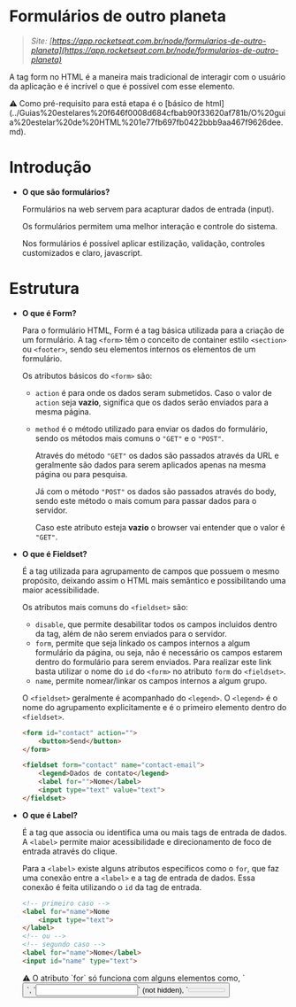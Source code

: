 # Formulários de outro planeta

> *Site: [https://app.rocketseat.com.br/node/formularios-de-outro-planeta](https://app.rocketseat.com.br/node/formularios-de-outro-planeta)*
> 

A tag form no HTML é a maneira mais tradicional de interagir com o usuário da aplicação e é incrível o que é possível com esse elemento.

<aside>
⚠️ Como pré-requisito para está etapa é o [básico de html](../Guias%20estelares%20f646f0008d684cfbab90f33620af781b/O%20guia%20estelar%20de%20HTML%201e77fb697fb0422bbb9aa467f9626dee.md).

</aside>

# Introdução

- **O que são formulários?**
    
    Formulários na web servem para acapturar dados de entrada (input).
    
    Os formulários permitem uma melhor interação e controle do sistema.
    
    Nos formulários é possível aplicar estilização, validação, controles customizados e claro, javascript.
    

# Estrutura

- **O que é Form?**
    
    Para o formulário HTML, Form é a tag básica utilizada para a criação de um formulário. A tag `<form>` têm o conceito de container estilo `<section>` ou `<footer>`, sendo seu elementos internos os elementos de um formulário.
    
    Os atributos básicos do `<form>` são:
    
    - `action` é para onde os dados seram submetidos. Caso o valor de `action` seja **vazio**, significa que os dados serão enviados para a mesma página.
    - `method` é o método utilizado para enviar os dados do formulário, sendo os métodos mais comuns o `"GET"` e o `"POST"`.
        
        Através do método `"GET"` os dados são passados através da URL e geralmente são dados para serem aplicados apenas na mesma página ou para pesquisa.
        
        Já com o método `"POST"` os dados são passados através do body, sendo este método o mais comum para passar dados para o servidor.
        
        Caso este atributo esteja **vazio** o browser vai entender que o valor é `"GET"`.
        
- **O que é Fieldset?**
    
    É a tag utilizada para agrupamento de campos que possuem o mesmo propósito, deixando assim o HTML mais semântico e possibilitando uma maior acessibilidade.
    
    Os atributos mais comuns do `<fieldset>` são:
    
    - `disable`, que permite desabilitar todos os campos incluidos dentro da tag, além de não serem enviados para o servidor.
    - `form`, permite que seja linkado os campos internos a algum formulário da página, ou seja, não é necessário os campos estarem dentro do formulário para serem enviados. Para realizar este link basta utilizar o nome do `id` do `<form>` no atributo `form` do `<fieldset>`.
    - `name`, permite nomear/linkar os campos internos a algum grupo.
    
    O `<fieldset>` geralmente é acompanhado do `<legend>`. O `<legend>` é o nome do agrupamento explicitamente e é o primeiro elemento dentro do `<fieldset>`.
    
    ```html
    <form id="contact" action="">
        <button>Send</button>
    </form>
    
    <fieldset form="contact" name="contact-email">
        <legend>Dados de contato</legend>
        <label for="">Nome</label>
        <input type="text" value="text">
    </fieldset>
    ```
    
- **O que é Label?**
    
    É a tag que associa ou identifica uma ou mais tags de entrada de dados. A `<label>` permite maior acessibilidade e direcionamento de foco de entrada através do clique.
    
    Para a `<label>` existe alguns atributos específicos como o `for`, que faz uma conexão entre a `<label>` e a tag de entrada de dados. Essa conexão é feita utilizando o `id` da tag de entrada.
    
    ```html
    <!-- primeiro caso -->
    <label for="name">Nome
    	<input type="text">
    </label>
    <!-- ou -->
    <!-- segundo caso -->
    <label for="name">Nome</label>
    <input id="name" type="text">
    ```
    
    <aside>
    ⚠️ O atributo `for` só funciona com alguns elementos como, `<button>`, `<input>` (not hidden), `<meter>`, `<output>`, `<progress>`, `<select>` e `<textarea>`.
    
    </aside>
    
- **O que é Button?**
    
    É a representação de um botão, que pode ser utilizado para interagir com as informações de um formulário (por exemplo, enviando as informações).
    
    A estilização de um button é realizado por padrão pelo user agent (navegador). O que também pode ser mudado utilizando CSS.
    
    Os atributos comuns de um button são:
    
    - `type`, que defini o tipo do tipo de ação que o botão deve ter. Alguns exemplos de ação são, `submit` (enviar as informações do formulário), `button` (também pode ter o mesmo comportamento que o `submit`, quando aplicado dentro de um formulário) e `reset` (limpa as informações do formulário).
        
        ```html
        <form action="">
        	<input type="text" value="texto padrão">
        	<button type="reset">LIMPAR</button>
        </form>
        ```
        
    - `autofocus`, que defini o focu principal do formulário ou da página. ⚠️ Sendo que o primeiro campo ou botão que terá o foco é o primeiro elemento com o atributo `autofocus`.
    - `disabled`, serve para desabilitar a funcionalidade do elemento.
    - `name`, pode ser utilizado em conjunto com o atributo `value`, sendo que ao enviar o formulário o valor contido em `value` será representado pelo valor do atributo `name`.
        
        ```html
        <form action="">
        	<input type="text" value="texto padrão">
        	<button type="submit" name="valor" value="meu valor para ser enviado">ENVIAR</button>
        </form>
        ```
        
    - `value`, contém um valor para ser enviado jutamente com o formulário.
    - `form`, é utilizado para referenciar o formulário em que o botão têm propriedade, ou seja, se o botão têm a função de enviar, este botão terá a função de enviar as informações do formulário referenciado (mesmo que o botão não esteja localizado dentro do formulário).
        
        ```html
        <form action="" id="meu-formulario">
        	<input type="text" value="texto padrão">
        </form>
        	<button type="submit" form="meu-formulario">ENVIAR</button>
        ```
        
    
    <aside>
    ⚠️ Outra tag que pode ter o mesmo comportamento que um botão é a tag `<input>` contendo o atributo `type` com `"submit"`.
    
    </aside>
    
    ```html
    <form action="" id="meu-formulario">
    	<input type="text" value="texto padrão">
    	<input type="submit" value="ENVIAR">
    </form>
    ```
    
- **O que é Datalist?**
    
    É uma tag estrutural para os formulários. Essa tag contém uma lista de valores como sugestão para a tag `<input>`. Os valores contidos na tag `<datalist>` valores são sugestivos e não obrigatórios, ou seja, o usuário pode escolher alguns dos valores apresentados, ou pode preencher algum valor customizado.
    
    ```html
    <datalist id="fruitsdata">
    	<optional>Apple</optional>
    	<optional>Banana</optional>
    	<optional>Orange</optional>
    	<optional>Cherry</optional>
    </datalist>
    ```
    
    Os tipos de input suportado pela tag <datalist> são:
    
    - text;
    - search;
    - url;
    - tel;
    - email;
    - date;
    - month;
    - week;
    - time;
    - datetime-local;
    - number;
    - range, e;
    - color
    
    <aside>
    ⚠️ É importante citar que se os valores contidos na tag `<datalist>` eles não serão apresentados.
    
    </aside>
    
    ```html
    <input type="text" list="fritsdata" placeholder="Escolha uma fruta">
    
    <datalist id="fruitsdata">
    	<optional>Apple</optional>
    	<optional>Banana</optional>
    	<optional>Orange</optional>
    	<optional>Cherry</optional>
    </datalist>
    ```
    
    Os input não suportados pela tag `<datalist>` são:
    
    - hidden
    - password
    - checkbox
    - radio
    - file
    - ou outros tipos de buttons.
    
    <aside>
    ⚠️ Antes de utilizar está tag `<datalist>`, é importante verificar a compatibilidade com o user agent (browser).
    
    </aside>
    

# Tags de entrada de dados

- **O que é Input?**
    
    A tag `<input>` é uma das mais utilizadas, aceitando um elevado número de tipos de entrada.
    
    Os atríbutos básicos para está tag são:
    
    - `type`, para definir o tipo de entrada;
    - `name`, para definir um nome de referência para a tag, e;
    - `id`, para definir um identificador único para a tag.
    
    Para título de conhecimento pode-se citar alguns tipos:
    
    - `text`, para entradas de texto;
    - `date`, para entradas de datas;
    - `number`, para entradas de valores numéricos;
    - `email`, para entradas de e-mail. Neste caso pode ser preenchido qualquer tipo de texto, sendo sua particularidade a verificação de um e-mail no momento da submição do valor.
    - `file`, para entradas de documentos;
    - `password`, para entradas de senhas. Neste caso é aceito todo tipo de texto, mas por padrão seu valor não é exíbido.
- **Quais são os atributos comuns da tag Input?**
    
    Há alguns atributos para comuns à tag `<input>` além do `type`. São eles:
    
    - `autocomplet`, para acionar a sugestão de autocompletar o preenchimento do input. Para configurar as sugestões aplica-se o tipo de sugestão explicítmente. Dessa forma os valores de sugestão são buscados dentro do histórico de preenchimento do browser.
    Outro ponto legal deste atributo é, quando aplicado no tipo `password` por exemplo, podemos aplicar o valor `"new-password"`, o que resulta numa sugestão de nova senha.
        
        ```html
        <input type="email" autocomplet="email">
        ```
        
    - `autofocus`, como citado anteriormente, possui a função de definir um focu automático assim que a página for iniciada. Como é um atributo do tipo boolean, basta declarar o atributo. É válido relembrar que é aconselhável utilizar apenas um por página, mas caso haja mais de um, o primeiro `autofocus` detectado na página será considerado.
        
        ```html
        <input type="text" autofocus>
        ```
        
    - `disabled`, serve para desabilitar o input. Como também é um atributo do tipo boolean, basta aplicá-lo na tag.
        
        ```html
        <input text="text" disabled>
        ```
        
    - `value`, serve para definir um valor de preenchimento para a tag `<input>`.
    - `readonly`, serve para desabilitar somente a função de edição da tag `<input>`. ⚠️ Sendo este atributo válido em apenas alguns tipo de input.
    - `form`, para linkar a tag `<input>` com um determinado formulário. É importante destacar que para referênciar o valor da tag `<input>` referenciada, deve-se utilizar o atributo name. É através do atributo `name` que pode-se recuperar o valor do input depois. ⚠️ Sendo este atributo válido em apenas alguns tipo de input.
    - `required`, serve para indicar que o input é obrigatório, ou seja, caso ele não seja preenchido e seja tentado submetrer seu valor. ⚠️ Sendo este atributo válido em apenas alguns tipo de input.
    - `minlength`, defini um número mínimo de caraccteres.
    - `maxlength`, defini um número máximo de caraccteres.
    - `placeholder`, serve para . ⚠️ Sendo este atributo válido em apenas alguns tipo de input como, password, search, text, tel e url. ⚠️ Outro ponto importante é, o `placeholder` não substirui a tag `<label>`.
    - `pattern`, serve para validação do campo através de expressões regulares.
    - `inputmode`, serve para indicar que o tipo de entrada. Este atributo é muito útil quando utilizada em dispositivos mobile.
    - `title`, para mostrar uma mensagem de informação para o input.
    - `spellcheck`, serve para habilitar o corretor ortográfico.
    
    <aside>
    ⚠️ Para mais informações sobre input, acesse a parte da [documentação](https://developer.mozilla.org/pt-BR/docs/Web/HTML/Element/input) que fala sobre input.
    
    </aside>
    
- **Como funciona o Input do tipo Password?**
    
    Essa tag indica uma senha, que por padrão já vêm mascárada para esconder o que está sendo digitado. A apresentação desse tipo de input dependende diretamente do user agent (browser).
    
    ```html
    <input type="password" autocomplete="new-password">
    ```
    
- **Como funciona o Input do tipo Email?**
    
    É um tipo de entrada especifico para validação de e-mails, ou seja, quando submetido o campo, é válidado seu valor, e verificado se o valor é compátivel com o formato de e-mail.
    
    Um atributo interessante de utilizar nesta tag `<input>` é o multiple, que permite o preenchimento de mais de um e-mail, sendo eles separados por vírgulas.
    
    ```html
    <input type="email" pattern=".+@rocketseat\.com\.br">
    ```
    
- **Como funciona o Input do tipo Url?**
    
    É utilizado para receber uma url. A particularidade deste tipo é a verificação do valor, se é ou não uma url.
    
    ```html
    <input type="url" placeholder="http://example.com" pattern=".*\.com\.br\/.*">
    ```
    
- **Como funciona o Input do tipo File?**
    
    É utilizado para enviar arquivos. Seu atributos comuns podem ser o `value` (para definir o arquivo a ser enviado), `accept` (para descrever que tipo de arquivos são aceitos) e `multiple` (para submeter multiplos arquivos).
    
    ```html
    <form action="" method="post" enctype="multipart/form-data">
    	<input type="file" accept="images/*">
    </form>
    ```
    
    ```html
    <form action="" method="post" enctype="multipart/form-data">
    	<input type="file" accept=".docx" multiple>
    </form>
    ```
    
- **Como funciona o Input do tipo Color?**
    
    Com este tipo de input é gerado uma de seleção color pick. É interessante adicionar o atributo `value`, pois é através dele que será enviado o valor da cor.
    
- **Como funciona o Input do tipo Checkbox?**
    
    São caixas que podem ser selecionadas, sendo muito utilizado para enviar os valores marcados. Para este tipo de input pode ser utilizado o atributo `checked`, para deixar selecionado o checkbox por padrão. També é possível utilizar multiplos valores da seguinte forma.
    
    ```html
    <fieldset>
    	<legend>Choose your interests</legend>
    	<div>
    		<input type="checkbox" id="coding" name="interest" value="coding" checked>
    		<label>Coding</label>
    	</div>
    	<div>
    		<input type="checkbox" id="music" name="interest" value="music" checked>
    		<label>Music</label>
    	</div>
    </fieldset>
    ```
    
- **Como funciona o Input do tipo Hidden?**
    
    É um input que fica escondido, inclusive para leitores de tela. Seu valor é enviado jutamente com o formulário.
    
    ```html
    <input type="hidden" name="id" value="623">
    ```
    
- **Como funciona o Input do tipo Radio?**
    
    É um input que têm como função selecionar uma única opção dentro de um grupo. 
    
    ```html
    <fieldset>
    	<legend>Bora tomar um chá?</legend>
    	<label for="yep">sim</label>
    	<input type="radio" id="yep" name="coffe" value="yep">
    
    	<label for="nono">não</label>
    	<input type="radio" id="nono" name="coffe" value="nono">
    </fieldset>
    ```
    
- **O que é Textarea?**
    
    É um elemento que permite o preenchimento de textos dentro de um formulário, etc. Este eemento é aplicado à multilinhas, sendo ele muito útil para textos grandes.Quando criado o elemento, todo conteúdo inserido entre as tags é preenchido dentro dele.
    
    ```html
    <textarea>
    Este conteúdo está dentro do textarea.
    <textarea>
    ```
    
- **O que é Select?**
    
    É um elemento de seleção que fornece um menu de opções. Este elemento trabalha diretamente com a tag `<option>` contendo o atributo `value`. Caso seja necessário, pode-se utilizar o atributo `multiple` neste elemento.
    
    ```html
    <label for="carselect">Qual o modelo do carro?</label>
    <select name="carmodel" id=" carselect">
    	<option value="">Selecione um modelo</option>
    	<option value="fiat">Uno</option>
    	<option value="audi">A3</option>
    </select>
    ```
    
- **O que é Optgroup?**
    
    É um elemento utilizado para agrupar opções de seleções. Este elemento é otimo paa criar categorias de opções. O atributo label desta tag é utilizada para definir a categoria que será exibida ao usuário no momento da seleção dos opções.
    
    ```html
    <label>Please choose one or more pets:
    	<select name="pets" multiple size="8">
    		<optgroup label="4-legged pets">
    			<option value="dog">Cachorro</option>
    			<option value="cat">Gato</option>
    			<option value="hamster">Hamster</option>
    		<optgroup label="Flying pets">
    			<option value="parrot">Papagaio</option>
    			<option value="macaw">Arara</option>
    			<option value="albatross">Albatroz</option>
    		<optgroup>
    		<optgroup>
    	</select>
    </label>
    ```
    
- **Como funcionar o Input do tipo Search?**
    
    É uma entrada para busca. É parecido com uma entrada de texto, mas pode ter sua aparência modificado dependendo do browser.
    
    ```html
    <form action="">
    	<input type="search"
    		name="q"
    		placeholder="Digite seu termo de busca"
    		size="30"
    		aria-label="Campo de pesquisa: Digite seu termo de busca"
    	>
    	<button>Pesquisar<button>
    </form>
    ```
    
- **Como funcionar o Input do tipo Number?**
    
    É semelhante ao input do tipo text, mas só é possível preencher valores numéricos nele. Neste input é muito utilizado os atributos de validação de intervalo de valores como, `min` e `max`. Outro atributo utilizado dependendo da situação é o step, que permite pular de valores com um intervalo pré definido.
    
    ```html
    <form action="">
    	<input type="number" min="0" max="100" step="5">
    	<button>Enviar<button>
    </form>
    ```
    
- **Como funcionar o Input do tipo Range?**
    
    É uma entrada de controle para seleção de um valor número. Sua apresentação é do tipo slider ou dial control. Seus atributos são os mesmo utilizados no input number, ou seja, `min`, `max` e `step`.
    
    ```html
    <input type="range" min="0" max="100" step="5">
    ```
    
- **Como funcionar o Input do tipo Data e hora?**
    
    São basicamente dois tipos de inputs. O primeiro é o tipo `date`, que permite a entrada de data, mas por conta de diversos padrões de datas pode haver conflitos com registros de arqmazenamento. Para boas prática é aplicado o padrão americano (ano/mês/dia) no caso de armazenamento dessas informações.
    
    ```html
    <input type="date" value="2021-03-22">
    ```
    
    O segundo tipo é o `datetime-local`, que além de permite entrada de data, também permite hora.
    
    O terceiro tipo é o `month`, que permite a entrada de mês e ano.
    
    E o quarto é o `time`, que permite a entrada de hora.
    
    E o quinto e último é o tipo `week`, que por sua vez permite a entrada de semana de acordo com calendário.
    
    <aside>
    ⚠️ Para mais informações sobre este tipo de input consulte [https://caniuse.com.](https://caniuse.com/)
    
    </aside>
    

# Criando um formulário

- **Como criar um bom formulário?**
    
    Primeiro é sempre importante planejar o formulário antes de fazê-lo. Para isso, pode ajudar desenhar o furmulário com objetivo de gerar um protótipo.
    
    Para criar um bom protótipo é interessante, levantar os requisitos essênciais para o formulário, mantendo ele simples e focado, contendo somente os dados necessário e sempre verificando se o formulário te agrada como usuário. Este último é um ótimo exercício para avaliar seu formulário.
    

```html
<body>
    <form action="" method="POST">
        <fieldset>
            <legend>Fale comigo</legend>

            <label for="name">Qual é o seu <strong>nome</strong>?</label>
            <br>
            <input type="text" name="name" id="name" autofocus autocomplete="given-name">
            <br>
            <br>
            <label for="email">Qual é o seu <strong>e-mail</strong>?</label>
            <br>
            <input type="email" name="email" id="email" autocomplete="email" placeholder="example@email.com">
            <br>
            <br>
            <label for="message">Qual é a sua <strong>mensagem</strong>?</label>
            <br>
            <textarea spellcheck name="message" id="message" cols="30" rows="10"></textarea>
            <br>
            <br>
            <button type="submit">Enviar</button>

        </fieldset>
    </form>
</body>
```

A tag form no HTML é a maneira mais tradicional de interagir com o usuário da aplicação e é incrível o que é possível com esse elemento.